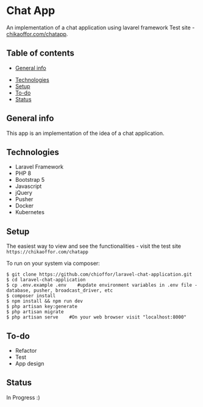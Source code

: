 # Chat App   
An implementation of a chat application using lavarel framework
Test site - [chikaoffor.com/chatapp](https://chikaoffor.com/chatapp).

## Table of contents
* [General info](#general-info)
<!-- * [Screenshots](#screenshots) -->
* [Technologies](#technologies)
* [Setup](#setup)
* [To-do](#to-do)
* [Status](#status)

## General info
This app is an implementation of the idea of a chat application.

<!-- ## Screenshots
![Example screenshot](./img/screenshot-small.png) -->

## Technologies
* Laravel Framework
* PHP 8
* Bootstrap 5
* Javascript
* jQuery
* Pusher
* Docker
* Kubernetes

## Setup
The easiest way to view and see the functionalities - visit the test site `https://chikaoffor.com/chatapp`

To run on your system via composer:
```
$ git clone https://github.com/chioffor/laravel-chat-application.git
$ cd laravel-chat-application
$ cp .env.example .env    #update environment variables in .env file - database, pusher, broadcast_driver, etc
$ composer install
$ npm install && npm run dev
$ php artisan key:generate
$ php artisan migrate
$ php artisan serve    #On your web browser visit "localhost:8000"
```
    


## To-do
* Refactor 
* Test
* App design

## Status
In Progress :)

